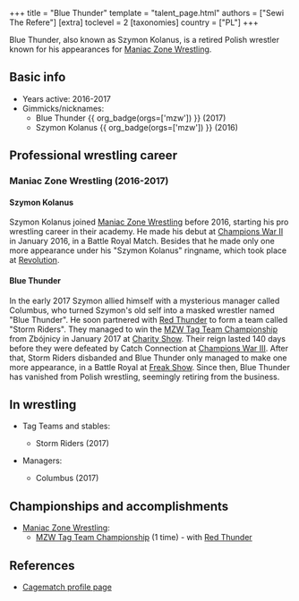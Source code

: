 +++
title = "Blue Thunder"
template = "talent_page.html"
authors = ["Sewi The Refere"]
[extra]
toclevel = 2
[taxonomies]
country = ["PL"]
+++

Blue Thunder, also known as Szymon Kolanus, is a retired Polish wrestler known for his appearances for [Maniac Zone Wrestling](@/o/mzw.md).

## Basic info

* Years active: 2016-2017
* Gimmicks/nicknames:
  - Blue Thunder {{ org_badge(orgs=['mzw']) }} (2017)
  - Szymon Kolanus {{ org_badge(orgs=['mzw']) }} (2016)

## Professional wrestling career

### Maniac Zone Wrestling (2016-2017)

#### Szymon Kolanus

Szymon Kolanus joined [Maniac Zone Wrestling](@/o/mzw.md) before 2016, starting his pro wrestling career in their academy. He made his debut at [Champions War II](@/e/mzw/2016-01-10-mzw-champions-war-2.md) in January 2016, in a Battle Royal Match. Besides that he made only one more appearance under his "Szymon Kolanus" ringname, which took place at [Revolution](@/e/mzw/2016-11-05-mzw-revolution.md).

#### Blue Thunder

In the early 2017 Szymon allied himself with a mysterious manager called Columbus, who turned Szymon's old self into a masked wrestler named "Blue Thunder".
He soon partnered with [Red Thunder](@/w/red-thunder.md) to form a team called "Storm Riders". They managed to win the [MZW Tag Team Championship](@/c/mzw-tag-team-championship.md) from Zbójnicy in January 2017 at [Charity Show](@/e/mzw/2017-01-15-mzw-charity-show-2017.md).
Their reign lasted 140 days before they were defeated by Catch Connection at [Champions War III](@/e/mzw/2017-06-03-mzw-champions-war-3.md).
After that, Storm Riders disbanded and Blue Thunder only managed to make one more appearance, in a Battle Royal at [Freak Show](@/e/mzw/2017-12-02-mzw-freak-show.md). Since then, Blue Thunder has vanished from Polish wrestling, seemingly retiring from the business.

## In wrestling

* Tag Teams and stables:
  - Storm Riders (2017)

* Managers:
  - Columbus (2017)

## Championships and accomplishments

* [Maniac Zone Wrestling](@/o/mzw.md):
  - [MZW Tag Team Championship](@/c/mzw-tag-team-championship.md) (1 time) - with [Red Thunder](@/w/red-thunder.md)

## References

* [Cagematch profile page](https://www.cagematch.net/?id=2&nr=24641)
